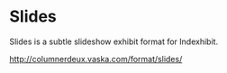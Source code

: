 # Slides
Slides is a subtle slideshow exhibit format for Indexhibit.

http://columnerdeux.vaska.com/format/slides/
